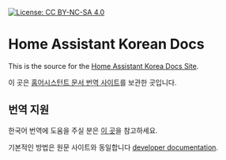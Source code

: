 [![License: CC BY-NC-SA 4.0](https://img.shields.io/badge/License-CC%20BY--NC--SA%204.0-lightgrey.svg)](https://creativecommons.org/licenses/by-nc-sa/4.0/)

# Home Assistant Korean Docs

This is the source for the [Home Assistant Korea Docs Site](https://hakorea.github.io).

이 곳은 [홈어시스턴트 문서 번역 사이트](https://hakorea.github.io)를 보관한 곳입니다.

## 번역 지원

한국어 번역에 도움을 주실 분은 [이 곳](https://github.com/HAKorea/gitpages_source)을 참고하세요.

기본적인 방법은 원문 사이트와 동일합니다 [developer documentation](https://developers.home-assistant.io/docs/documentation_index.html).

